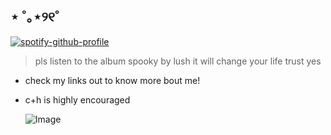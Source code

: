 ## ⋆ ˚｡⋆୨୧˚
[![spotify-github-profile](https://spotify-github-profile.kittinanx.com/api/view?uid=31px23muq2op5fspxzo2b2rkokbe&cover_image=true&theme=novatorem&show_offline=false&background_color=121212&interchange=false&bar_color=5fb4b3&bar_color_cover=false)](https://github.com/kittinan/spotify-github-profile)

> pls listen to the album spooky by lush it will change your life trust yes
- check my links out to know more bout me!
- c+h is highly encouraged

  ![Image](https://github.com/user-attachments/assets/402ebdb0-0b26-438d-9529-a47ea185e0f7)
